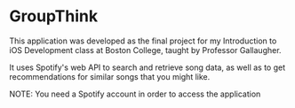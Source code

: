 # GroupThink

This application was developed as the final project for my Introduction to iOS Development class at Boston College, taught by Professor Gallaugher. 

It uses Spotify's web API to search and retrieve song data, as well as to get recommendations for similar songs that you might like.

NOTE: You need a Spotify account in order to access the application
